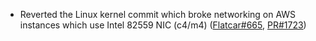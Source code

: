 - Reverted the Linux kernel commit which broke networking on AWS instances which use Intel 82559 NIC (c4/m4) ([Flatcar#665](https://github.com/flatcar-linux/Flatcar/issues/665), [PR#1723](https://github.com/flatcar-linux/coreos-overlay/pull/1723))
